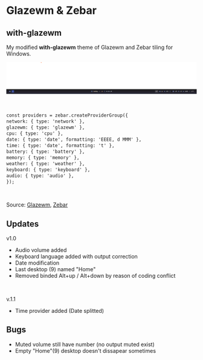# Glazewm & Zebar
## with-glazewm
My modified <b>with-glazewm</b> theme of Glazewm and Zebar tiling for Windows.
<br>

![zebar1.1_2025-06-01.png](./zebar1.1_2025-06-01.png)

<br>

```
const providers = zebar.createProviderGroup({
network: { type: 'network' },
glazewm: { type: 'glazewm' },
cpu: { type: 'cpu' },
date: { type: 'date', formatting: 'EEEE, d MMM' },
time: { type: 'date', formatting: 't' },
battery: { type: 'battery' },
memory: { type: 'memory' },
weather: { type: 'weather' },
keyboard: { type: 'keyboard' },
audio: { type: 'audio' },
});
```
<br>

Source: [Glazewm](https://github.com/glzr-io/glazewm), [Zebar](https://github.com/glzr-io/zebar)

## Updates

v1.0
* Audio volume added
* Keyboard language added with output correction
* Date modification
* Last desktop (9) named "Home"
* Removed binded Alt+up / Alt+down by reason of coding conflict
<br>

v.1.1
* Time provider added (Date splitted)  

## Bugs
* Muted volume still have number (no output muted exist)
* Empty "Home"(9) desktop doesn't dissapear sometimes 